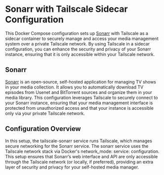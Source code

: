 # Sonarr with Tailscale Sidecar Configuration

This Docker Compose configuration sets up [Sonarr](https://github.com/Sonarr/Sonarr) with Tailscale as a sidecar container to securely manage and access your media management system over a private Tailscale network. By using Tailscale in a sidecar configuration, you can enhance the security and privacy of your Sonarr instance, ensuring that it is only accessible within your Tailscale network.

## Sonarr

[Sonarr](https://github.com/Sonarr/Sonarr) is an open-source, self-hosted application for managing TV shows in your media collection. It allows you to automatically download TV episodes from Usenet and BitTorrent sources and organize them in your media library. This configuration leverages Tailscale to securely connect to your Sonarr instance, ensuring that your media management interface is protected from unauthorized access and that your instance is accessible only via your private Tailscale network.

## Configuration Overview

In this setup, the tailscale-sonarr service runs Tailscale, which manages secure networking for the Sonarr service. The sonarr service uses the Tailscale network stack via Docker's network_mode: service: configuration. This setup ensures that Sonarr’s web interface and API are only accessible through the Tailscale network (or locally, if preferred), providing an extra layer of security and privacy for your self-hosted media manager.